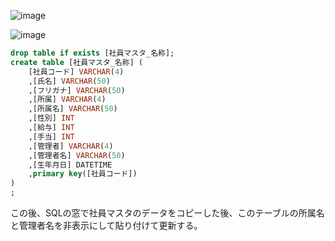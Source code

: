 ![image](https://user-images.githubusercontent.com/1501327/143729973-4eb72537-18fa-4ab8-bfc7-39760ae93a49.png)

![image](https://user-images.githubusercontent.com/1501327/143729981-8a0aef0b-b139-4ec2-9566-9b4808f7d353.png)

```sql
drop table if exists [社員マスタ_名称];
create table [社員マスタ_名称] (
	[社員コード] VARCHAR(4)
	,[氏名] VARCHAR(50)
	,[フリガナ] VARCHAR(50)
	,[所属] VARCHAR(4)
	,[所属名] VARCHAR(50)
	,[性別] INT
	,[給与] INT
	,[手当] INT
	,[管理者] VARCHAR(4)
	,[管理者名] VARCHAR(50)
	,[生年月日] DATETIME
	,primary key([社員コード])
)
;
```

この後、SQLの窓で社員マスタのデータをコピーした後、このテーブルの所属名と管理者名を非表示にして貼り付けて更新する。
